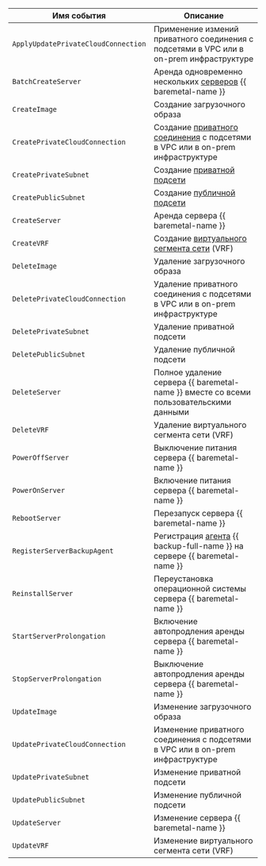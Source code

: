 Имя события | Описание
--- | ---
`ApplyUpdatePrivateCloudConnection` | Применение измений приватного соединения с подсетями в VPC или в on-prem инфраструктуре
`BatchCreateServer` | Аренда одновременно нескольких [серверов](../../../baremetal/concepts/servers.md) {{ baremetal-name }}
`CreateImage` | Создание загрузочного образа
`CreatePrivateCloudConnection` | Создание [приватного соединения](../../../baremetal/concepts/network.md#private-connection-to-vpc) с подсетями в VPC или в on-prem инфраструктуре
`CreatePrivateSubnet` | Создание [приватной подсети](../../../baremetal/concepts/network.md#private-subnet)
`CreatePublicSubnet` | Создание [публичной подсети](../../../baremetal/concepts/network.md#public-network)
`CreateServer` | Аренда сервера {{ baremetal-name }}
`CreateVRF` | Создание [виртуального сегмента сети](../../../baremetal/concepts/network.md#vrf-segment) (VRF)
`DeleteImage` | Удаление загрузочного образа
`DeletePrivateCloudConnection` | Удаление приватного соединения с подсетями в VPC или в on-prem инфраструктуре
`DeletePrivateSubnet` | Удаление приватной подсети
`DeletePublicSubnet` | Удаление публичной подсети
`DeleteServer` | Полное удаление сервера {{ baremetal-name }} вместе со всеми пользовательскими данными
`DeleteVRF` | Удаление виртуального сегмента сети (VRF)
`PowerOffServer` | Выключение питания сервера {{ baremetal-name }}
`PowerOnServer` | Включение питания сервера {{ baremetal-name }}
`RebootServer` | Перезапуск сервера {{ baremetal-name }}
`RegisterServerBackupAgent` | Регистрация [агента](../../../backup/concepts/agent.md) {{ backup-full-name }} на сервере {{ baremetal-name }}
`ReinstallServer` | Переустановка операционной системы сервера {{ baremetal-name }}
`StartServerProlongation` | Включение автопродления аренды сервера {{ baremetal-name }}
`StopServerProlongation` | Выключение автопродления аренды сервера {{ baremetal-name }}
`UpdateImage` | Изменение загрузочного образа
`UpdatePrivateCloudConnection` | Изменение приватного соединения с подсетями в VPC или в on-prem инфраструктуре
`UpdatePrivateSubnet` | Изменение приватной подсети
`UpdatePublicSubnet` | Изменение публичной подсети
`UpdateServer` | Изменение сервера {{ baremetal-name }}
`UpdateVRF` | Изменение виртуального сегмента сети (VRF)